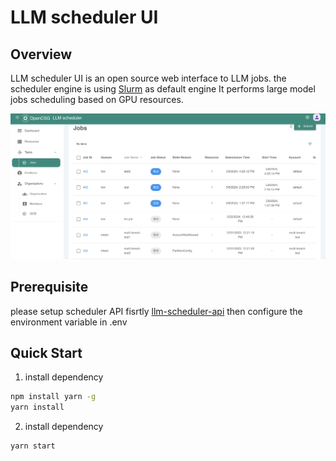 # LLM scheduler UI

## Overview

LLM scheduler UI is an open source web interface to LLM jobs. the scheduler engine is using [Slurm](https://slurm.schedmd.com/) as default engine
It performs large model jobs scheduling based on GPU resources.

[<img src="public/demo.png">](https://www.bilibili.com/video/BV1hH4y1G73D/?vd_source=998127e911ff03443d75c8df2b3d33e8)

## Prerequisite

please setup scheduler API fisrtly [llm-scheduler-api](https://github.com/OpenCSGs/llm-scheduler-api)
then configure the environment variable in .env

## Quick Start
1. install dependency
```bash
npm install yarn -g
yarn install
```
2. install dependency
```bash
yarn start
```
